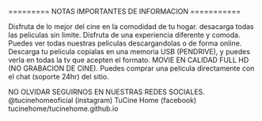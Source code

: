 ========= NOTAS IMPORTANTES DE INFORMACION ===========

Disfruta de lo mejor del cine en la comodidad de tu hogar.
desacarga todas las peliculas sin limite.
Disfruta de una experiencia diferente y comoda.
Puedes ver todas nuestras peliculas descargandolas o de forma online.
Descarga tu pelicula copialas en una memoria USB (PENDRIVE), y puedes verla en todas la tv que acepten el formato.
MOVIE EN CALIDAD FULL HD (NO GRABACION DE CINE).
Puedes comprar una pelicula directamente con el chat (soporte 24hr) del sitio.


NO OLVIDAR SEGUIRNOS EN NUESTRAS REDES SOCIALES.
@tucinehomeoficial (instagram)
TuCine Home (facebook)
tucinehome/tucinehome.github.io
